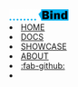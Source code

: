 <link rel="stylesheet" href="../css/main.css">
<navbar placement="top" type="inverse">
  <a slot="brand" href="../index.html" title="Home" class="navbar-brand"><img src="../images/logo-darkbackground.png" height="20" /></a>
  <li><a href="../index.html" class="nav-link">HOME</a></li>
  <li><a href="../userGuide/index.html" class="nav-link">DOCS</a></li>
  <li><a href="../showcase.html" class="nav-link">SHOWCASE</a></li>
  <li><a href="../about.html" class="nav-link">ABOUT</a></li>
  <li>
    <a href="https://github.com/MarkBind/markbind" target="_blank" class="nav-link"><md>:fab-github:</md></a>
  </li>
  <li slot="right">
    <form class="navbar-form">
      <searchbar :data="searchData" placeholder="Search" :on-hit="searchCallback" menu-align-right></searchbar>
    </form>
  </li>
</navbar>
